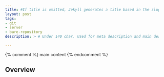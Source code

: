 ```yaml
---
title: #If title is omitted, Jekyll generates a title based in the slug/filename
layout: post
tags:
- git
- server
- bare-repository
description: > # Under 140 char. Used for meta description and main description

---
```


{% comment %} main content {% endcomment %}
## Overview
